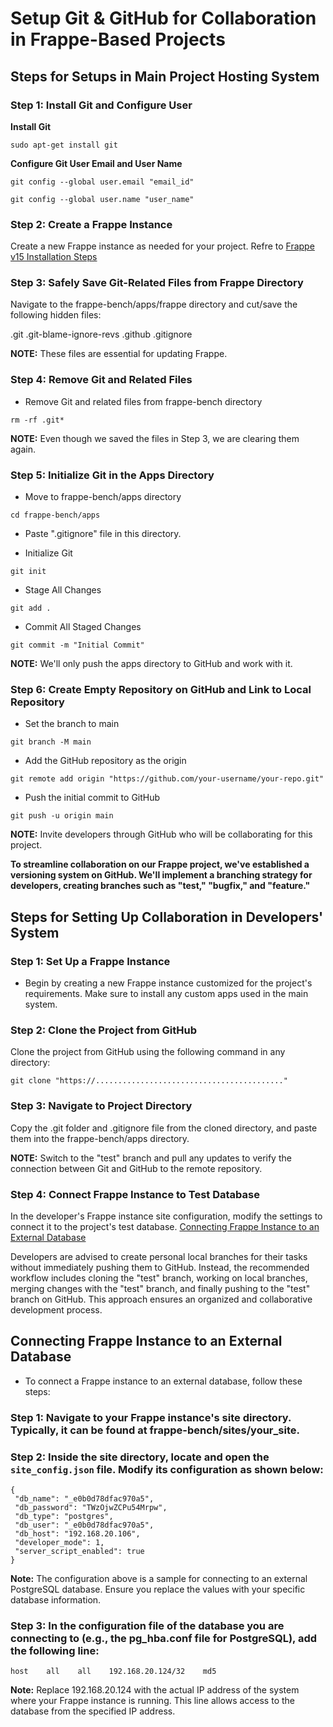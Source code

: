 # Setup Git & GitHub for Collaboration in Frappe-Based Projects

## Steps for Setups in Main Project Hosting System

### Step 1: Install Git and Configure User
**Install Git**
```
sudo apt-get install git
```
**Configure Git User Email and User Name**
```
git config --global user.email "email_id"
```
```
git config --global user.name "user_name"
```

### Step 2: Create a Frappe Instance
Create a new Frappe instance as needed for your project. Refre to  [Frappe v15 Installation Steps](https://github.com/AbhishekKumar1602/FrappeFramework/blob/main/2.%20Frappe%20v15%20Installation%20Steps.md)

### Step 3: Safely Save Git-Related Files from Frappe Directory
Navigate to the frappe-bench/apps/frappe directory and cut/save the following hidden files:

.git
.git-blame-ignore-revs
.github
.gitignore

**NOTE:** These files are essential for updating Frappe.

### Step 4: Remove Git and Related Files
- Remove Git and related files from frappe-bench directory
```
rm -rf .git*
```

**NOTE:** Even though we saved the files in Step 3, we are clearing them again.

### Step 5: Initialize Git in the Apps Directory
- Move to frappe-bench/apps directory
```
cd frappe-bench/apps
```
- Paste ".gitignore" file in this directory.

- Initialize Git
```
git init
```
- Stage All Changes
```
git add .
```
- Commit All Staged Changes
```
git commit -m "Initial Commit"
```

**NOTE:** We'll only push the apps directory to GitHub and work with it.

### Step 6: Create Empty Repository on GitHub and Link to Local Repository
- Set the branch to main
```
git branch -M main
```
- Add the GitHub repository as the origin
```
git remote add origin "https://github.com/your-username/your-repo.git"
```
- Push the initial commit to GitHub
```
git push -u origin main
```

**NOTE:** Invite  developers through GitHub who will be collaborating for this project.

**To streamline collaboration on our Frappe project, we've established a versioning system on GitHub. We'll implement a branching strategy for developers, creating branches such as "test," "bugfix," and "feature."**

## Steps for Setting Up Collaboration in Developers' System

### Step 1: Set Up a Frappe Instance
- Begin by creating a new Frappe instance customized for the project's requirements. Make sure to install any custom apps used in the main system.

### Step 2: Clone the Project from GitHub
Clone the project from GitHub using the following command in any directory:

```
git clone "https://.........................................."
```
### Step 3: Navigate to Project Directory
Copy the .git folder and .gitignore file from the cloned directory, and paste them into the frappe-bench/apps directory.

**NOTE:** Switch to the "test" branch and pull any updates to verify the connection between Git and GitHub to the remote repository.

### Step 4: Connect Frappe Instance to Test Database
In the developer's Frappe instance site configuration, modify the settings to connect it to the project's test database. [Connecting Frappe Instance to an External Database](https://github.com/AbhishekKumar1602/FrappeFramework/blob/main/Settings%20for%20Development.md#connecting-frappe-instance-to-an-external-database)

Developers are advised to create personal local branches for their tasks without immediately pushing them to GitHub. Instead, the recommended workflow includes cloning the "test" branch, working on local branches, merging changes with the "test" branch, and finally pushing to the "test" branch on GitHub. This approach ensures an organized and collaborative development process.
    
## Connecting Frappe Instance to an External Database 
- To connect a Frappe instance to an external database, follow these steps:

### Step 1: Navigate to your Frappe instance's site directory. Typically, it can be found at frappe-bench/sites/your_site.

### Step 2: Inside the site directory, locate and open the `site_config.json` file. Modify its configuration as shown below:
```
{
 "db_name": "_e0b0d78dfac970a5",
 "db_password": "TWzOjwZCPu54Mrpw",
 "db_type": "postgres",
 "db_user": "_e0b0d78dfac970a5",
 "db_host": "192.168.20.106",
 "developer_mode": 1,
 "server_script_enabled": true
}
```
**Note:** The configuration above is a sample for connecting to an external PostgreSQL database. Ensure you replace the values with your specific database information.

### Step 3: In the configuration file of the database you are connecting to (e.g., the pg_hba.conf file for PostgreSQL), add the following line:
```
host    all    all    192.168.20.124/32    md5
```
**Note:** Replace 192.168.20.124 with the actual IP address of the system where your Frappe instance is running. This line allows access to the database from the specified IP address.

